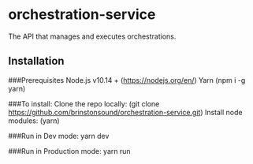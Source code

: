 # orchestration-service
The API that manages and executes orchestrations.

## Installation
###Prerequisites
Node.js v10.14 + (https://nodejs.org/en/)
Yarn (npm i -g yarn)

###To install:
Clone the repo locally: (git clone https://github.com/brinstonsound/orchestration-service.git)
Install node modules: (yarn)

###Run in Dev mode:
yarn dev

###Run in Production mode:
yarn run